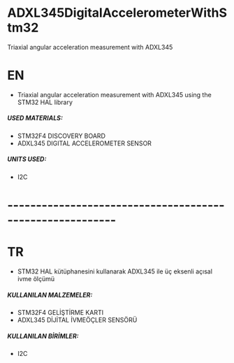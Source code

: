 # ADXL345DigitalAccelerometerWithStm32
 Triaxial angular acceleration measurement with ADXL345

# EN

* Triaxial angular acceleration measurement with ADXL345 using the STM32 HAL library

##### USED ​​MATERIALS:

* STM32F4 DISCOVERY BOARD
* ADXL345 DIGITAL ACCELEROMETER SENSOR

##### UNITS USED:
* I2C

# ---------------------------------------------------------

# TR

* STM32 HAL kütüphanesini kullanarak ADXL345 ile üç eksenli açısal ivme ölçümü

##### KULLANILAN MALZEMELER:

* STM32F4 GELİŞTİRME KARTI
* ADXL345 DİJİTAL İVMEÖÇLER SENSÖRÜ

##### KULLANILAN BİRİMLER:
* I2C

